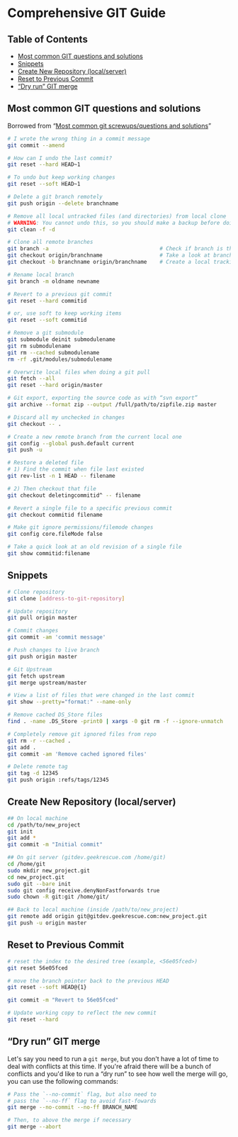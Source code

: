 # Comprehensive GIT Guide

## Table of Contents

* [Most common GIT questions and solutions](#most-common-git-questions-and-solutions)
* [Snippets](#snippets)
* [Create New Repository (local/server)](#create-new-repository-localserver)
* [Reset to Previous Commit](#reset-to-previous-commit)
* [“Dry run” GIT merge](#dry-run-git-merge)





## Most common GIT questions and solutions

Borrowed from “[Most common git screwups/questions and solutions](http://41j.com/blog/2015/02/common-git-screwupsquestions-solutions/)”

```sh
# I wrote the wrong thing in a commit message
git commit --amend

# How can I undo the last commit?
git reset --hard HEAD~1

# To undo but keep working changes
git reset --soft HEAD~1

# Delete a git branch remotely
git push origin --delete branchname

# Remove all local untracked files (and directories) from local clone
# WARNING: You cannot undo this, so you should make a backup before doing this
git clean -f -d

# Clone all remote branches
git branch -a                                   # Check if branch is there
git checkout origin/branchname                  # Take a look at branch
git checkout -b branchname origin/branchname    # Create a local tracking branch

# Rename local branch
git branch -m oldname newname

# Revert to a previous git commit
git reset --hard commitid

# or, use soft to keep working items
git reset --soft commitid

# Remove a git submodule
git submodule deinit submodulename
git rm submodulename
git rm --cached submodulename
rm -rf .git/modules/submodulename

# Overwrite local files when doing a git pull
git fetch --all
git reset --hard origin/master

# Git export, exporting the source code as with “svn export”
git archive --format zip --output /full/path/to/zipfile.zip master

# Discard all my unchecked in changes
git checkout -- .

# Create a new remote branch from the current local one
git config --global push.default current
git push -u

# Restore a deleted file
# 1) Find the commit when file last existed
git rev-list -n 1 HEAD -- filename

# 2) Then checkout that file
git checkout deletingcommitid^ -- filename

# Revert a single file to a specific previous commit
git checkout commitid filename

# Make git ignore permissions/filemode changes
git config core.fileMode false

# Take a quick look at an old revision of a single file
git show commitid:filename
```





## Snippets

```sh
# Clone repository
git clone [address-to-git-repository]

# Update repository
git pull origin master

# Commit changes
git commit -am 'commit message'

# Push changes to live branch
git push origin master

# Git Upstream
git fetch upstream
git merge upstream/master

# View a list of files that were changed in the last commit
git show --pretty="format:" --name-only

# Remove cached DS_Store files
find . -name .DS_Store -print0 | xargs -0 git rm -f --ignore-unmatch

# Completely remove git ignored files from repo
git rm -r --cached .
git add .
git commit -am 'Remove cached ignored files'

# Delete remote tag
git tag -d 12345
git push origin :refs/tags/12345
```





## Create New Repository (local/server)

```sh
## On local machine
cd /path/to/new_project
git init
git add *
git commit -m "Initial commit"

## On git server (gitdev.geekrescue.com /home/git)
cd /home/git
sudo mkdir new_project.git
cd new_project.git
sudo git --bare init
sudo git config receive.denyNonFastforwards true
sudo chown -R git:git /home/git/

## Back to local machine (inside /path/to/new_project)
git remote add origin git@gitdev.geekrescue.com:new_project.git
git push -u origin master
```





## Reset to Previous Commit

```sh
# reset the index to the desired tree (example, <56e05fced>)
git reset 56e05fced

# move the branch pointer back to the previous HEAD
git reset --soft HEAD@{1}

git commit -m "Revert to 56e05fced"

# Update working copy to reflect the new commit
git reset --hard
```





## “Dry run” GIT merge

Let's say you need to run a `git merge`, but you don't have a lot of time to deal with conflicts at this time. If you're afraid there will be a bunch of conflicts and you'd like to run a “dry run” to see how well the merge will go, you can use the following commands:

```sh
# Pass the `--no-commit` flag, but also need to
# pass the `--no-ff` flag to avoid fast-fowards
git merge --no-commit --no-ff BRANCH_NAME

# Then, to above the merge if necessary
git merge --abort
```
